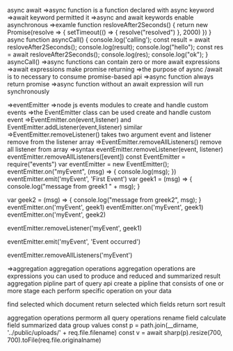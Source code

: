 async await
=>async function is a function declared with async keyword
=>await keyword permitted it
=>async and await keywords enable asynchronous
=>examle 
function resloveAfter2Seconds() {
    return new Promise(resolve => {
        setTimeout(() => {
            resolve("resolved")
        }, 2000)
    })
}
async function asyncCall() {
    console.log('calling');
    const result = await resloveAfter2Seconds();
    console.log(result);
    console.log("hello");
    const res = await resloveAfter2Seconds();
    console.log(res);
    console.log("ok");
}
asyncCall()
=>async functions can contain zero or more await expressions
=>await expressions make promise returning 
=>the purpose of aysnc /await is to necessary to consume promise-based api
=>async function always return promise
=>async function without an await expression will run synchronously

=>eventEmitter
=>node js events modules to create and handle custom events
=>the EventEmitter class can be used create and handle custom event
=>EventEmitter.on(event,listener) and EventEmitter.addListener(event,listener) similar
=>EventEmitter.removeListener() takes two argument event and listener remove from the listener array
=>EventEmitter.removeAllListeners() remove all listener from array
=>syntax
eventEmitter.removeListener(event, listener)
eventEmitter.removeAllListeners([event]) 
const EventEmitter = require("events")
var eventEmitter = new EventEmitter();
eventEmitter.on("myEvent", (msg) => {
    console.log(msg);
})
eventEmitter.emit('myEvent', 'First Event')
var geek1 = (msg) => {
    console.log("message from greek1 " + msg);
}

var geek2 = (msg) => {
    console.log("message from greek2", msg);
}
eventEmitter.on('myEvent', geek1)
eventEmitter.on('myEvent', geek1)
eventEmitter.on('myEvent', geek2)

eventEmitter.removeListener('myEvent', geek1)

eventEmitter.emit('myEvent', 'Event occurred')

eventEmitter.removeAllListeners('myEvent')

=>aggregation
aggregation operations
aggregation operations are expressions you can used to produce and reduced and summarized result
aggregation pipline part of query api
create a pipline that consists of one or more stage 
each perform specific operation on your data

find
selected which document return
selected which fields return
sort result

aggregation operations
permorm all query operations
rename field
calculate field
summarized data
group values
 const p = path.join(__dirname, '../public/uploads/' + req.file.filename)
        const v = await sharp(p).resize(700, 700).toFile(req.file.originalname)
